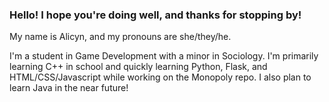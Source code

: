 ### Hello! I hope you're doing well, and thanks for stopping by!

My name is Alicyn, and my pronouns are she/they/he.

I'm a student in Game Development with a minor in Sociology. I'm primarily learning C++ in school and quickly learning Python, Flask, and HTML/CSS/Javascript while working on the Monopoly repo. I also plan to learn Java in the near future!
